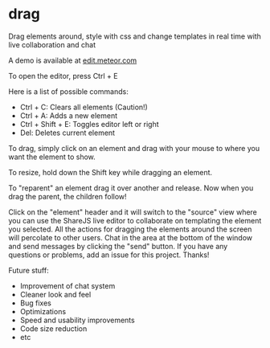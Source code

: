 # drag
Drag elements around, style with css and change templates in real time with live collaboration and chat

A demo is available at [edit.meteor.com](http://edit.meteor.com/)

To open the editor, press Ctrl + E

Here is a list of possible commands:
- Ctrl + C: Clears all elements (Caution!)
- Ctrl + A: Adds a new element
- Ctrl + Shift + E: Toggles editor left or right
- Del: Deletes current element

To drag, simply click on an element and drag with your mouse to where you want the element to show. 

To resize, hold down the Shift key while dragging an element.

To "reparent" an element drag it over another and release. Now when you drag the parent, the children follow!

Click on the "element" header and it will switch to the "source" view where you can use the ShareJS live editor to collaborate on templating the element you selected. All the actions for dragging the elements around the screen will percolate to other users. Chat in the area at the bottom of the window and send messages by clicking the "send" button. If you have any questions or problems, add an issue for this project. Thanks!

Future stuff:
- Improvement of chat system
- Cleaner look and feel
- Bug fixes
- Optimizations
- Speed and usability improvements
- Code size reduction
- etc
